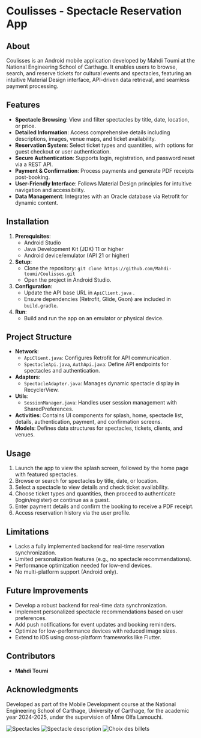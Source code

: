 # Coulisses - Spectacle Reservation App

## About
Coulisses is an Android mobile application developed by Mahdi Toumi at the National Engineering School of Carthage. It enables users to browse, search, and reserve tickets for cultural events and spectacles, featuring an intuitive Material Design interface, API-driven data retrieval, and seamless payment processing.

## Features
- **Spectacle Browsing**: View and filter spectacles by title, date, location, or price.
- **Detailed Information**: Access comprehensive details including descriptions, images, venue maps, and ticket availability.
- **Reservation System**: Select ticket types and quantities, with options for guest checkout or user authentication.
- **Secure Authentication**: Supports login, registration, and password reset via a REST API.
- **Payment & Confirmation**: Process payments and generate PDF receipts post-booking.
- **User-Friendly Interface**: Follows Material Design principles for intuitive navigation and accessibility.
- **Data Management**: Integrates with an Oracle database via Retrofit for dynamic content.

## Installation
1. **Prerequisites**:
   - Android Studio
   - Java Development Kit (JDK) 11 or higher
   - Android device/emulator (API 21 or higher)
2. **Setup**:
   - Clone the repository: `git clone https://github.com/Mahdi-toumi/Coulisses.git`
   - Open the project in Android Studio.
3. **Configuration**:
   - Update the API base URL in `ApiClient.java` .
   - Ensure dependencies (Retrofit, Glide, Gson) are included in `build.gradle`.
4. **Run**:
   - Build and run the app on an emulator or physical device.

## Project Structure
- **Network**:
  - `ApiClient.java`: Configures Retrofit for API communication.
  - `SpectacleApi.java`, `AuthApi.java`: Define API endpoints for spectacles and authentication.
- **Adapters**:
  - `SpectacleAdapter.java`: Manages dynamic spectacle display in RecyclerView.
- **Utils**:
  - `SessionManager.java`: Handles user session management with SharedPreferences.
- **Activities**: Contains UI components for splash, home, spectacle list, details, authentication, payment, and confirmation screens.
- **Models**: Defines data structures for spectacles, tickets, clients, and venues.

## Usage
1. Launch the app to view the splash screen, followed by the home page with featured spectacles.
2. Browse or search for spectacles by title, date, or location.
3. Select a spectacle to view details and check ticket availability.
4. Choose ticket types and quantities, then proceed to authenticate (login/register) or continue as a guest.
5. Enter payment details and confirm the booking to receive a PDF receipt.
6. Access reservation history via the user profile.

## Limitations
- Lacks a fully implemented backend for real-time reservation synchronization.
- Limited personalization features (e.g., no spectacle recommendations).
- Performance optimization needed for low-end devices.
- No multi-platform support (Android only).

## Future Improvements
- Develop a robust backend for real-time data synchronization.
- Implement personalized spectacle recommendations based on user preferences.
- Add push notifications for event updates and booking reminders.
- Optimize for low-performance devices with reduced image sizes.
- Extend to iOS using cross-platform frameworks like Flutter.

## Contributors
- **Mahdi Toumi**

## Acknowledgments
Developed as part of the Mobile Development course at the National Engineering School of Carthage, University of Carthage, for the academic year 2024-2025, under the supervision of Mme Olfa Lamouchi.



![Spectacles](https://github.com/user-attachments/assets/324d9157-fba1-41cd-9d55-471614242475)
![Spectacle description](https://github.com/user-attachments/assets/3b52c0f7-0018-4ae8-90d1-65c16542e536)
![Choix des billets](https://github.com/user-attachments/assets/fda0f99e-e14d-42f8-962b-e2a0b2954d59)


